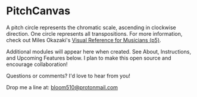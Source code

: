 # PitchCanvas
A pitch circle represents the chromatic scale, ascending in clockwise direction. One circle represents all transpositions. For more information, check out Miles Okazaki's  <a href='http://www.milesokazaki.com/wp-content/uploads/2016/02/visual-reference-smaller.pdf#page=5' target='_blank'>Visual Reference for Musicians (p5)</a>.

Additional modules will appear here when created. See About, Instructions, and Upcoming Features below. I plan to make this open source and encourage collaboration!

Questions or comments? I'd love to hear from you!

Drop me a line at: bloom510@protonmail.com
